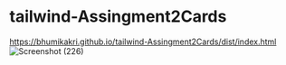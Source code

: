 # tailwind-Assingment2Cards
https://bhumikakri.github.io/tailwind-Assingment2Cards/dist/index.html
![Screenshot (226)](https://github.com/Bhumikakri/tailwind-Assingment2Cards/assets/128302166/0f4a99bd-d89e-4b24-b09a-ca933e465fdc)



